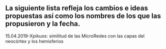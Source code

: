 La siguiente lista refleja los cambios e ideas propuestas así como los nombres de los que las propusieron y la fecha.
--------------------------------------------------------------------------------------------------------------------
15.04.2019-Xpikuos: similitud de las MicroRedes con las capas del neocórtex y los hemisferios
